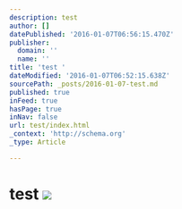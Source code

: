 ```yaml
---
description: test
author: []
datePublished: '2016-01-07T06:56:15.470Z'
publisher:
  domain: ''
  name: ''
title: 'test '
dateModified: '2016-01-07T06:52:15.638Z'
sourcePath: _posts/2016-01-07-test.md
published: true
inFeed: true
hasPage: true
inNav: false
url: test/index.html
_context: 'http://schema.org'
_type: Article

---
```

# test ![](https://the-grid-user-content.s3-us-west-2.amazonaws.com/e68aa308-d1c2-4b43-ba2b-708b207b57ae.png)